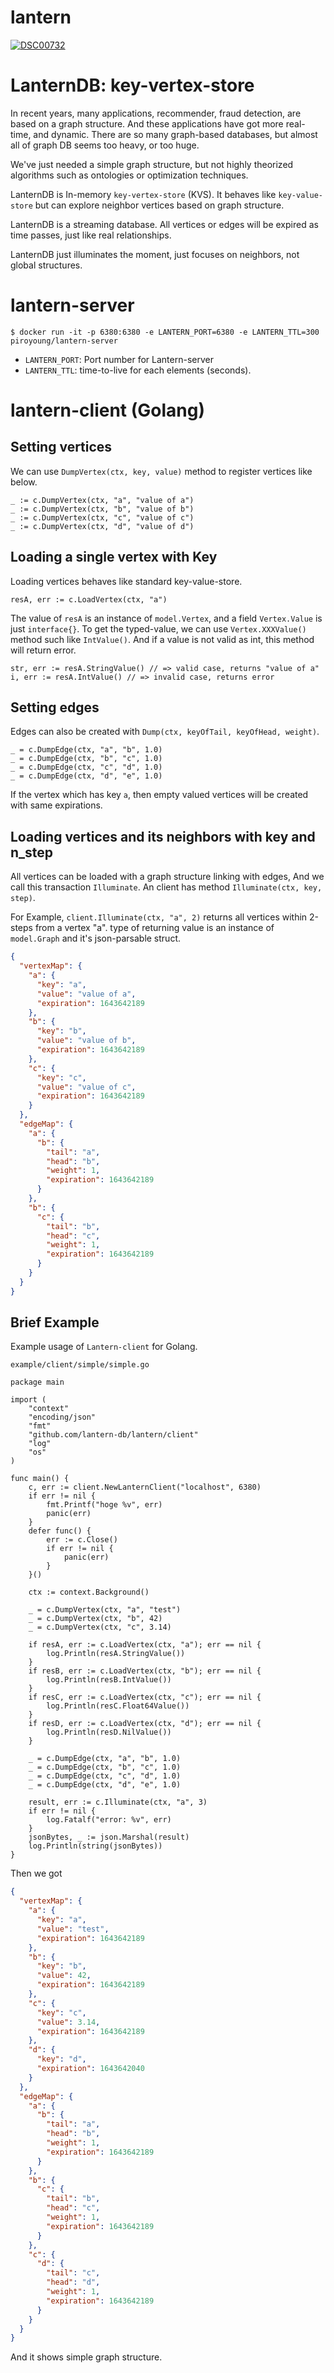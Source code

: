 # lantern

[
![DSC00732](https://user-images.githubusercontent.com/6128022/116864177-6824e700-ac42-11eb-8475-c2d06d1761c6.jpg)
](url)

# LanternDB: key-vertex-store

In recent years, many applications, recommender, fraud detection, are based on a graph structure. And these applications
have got more real-time, and dynamic. There are so many graph-based databases, but almost all of graph DB seems too
heavy, or too huge.

We've just needed a simple graph structure, but not highly theorized algorithms such as ontologies or optimization
techniques.

LanternDB is In-memory `key-vertex-store` (KVS). It behaves like `key-value-store` but can explore neighbor vertices
based on graph structure.

LanternDB is a streaming database. All vertices or edges will be expired as time passes, just like real relationships.

LanternDB just illuminates the moment, just focuses on neighbors, not global structures.

# lantern-server

```
$ docker run -it -p 6380:6380 -e LANTERN_PORT=6380 -e LANTERN_TTL=300 piroyoung/lantern-server
```

* `LANTERN_PORT`: Port number for Lantern-server
* `LANTERN_TTL`: time-to-live for each elements (seconds).

# lantern-client (Golang)

## Setting vertices

We can use `DumpVertex(ctx, key, value)` method to register vertices like below.

```golang
_ := c.DumpVertex(ctx, "a", "value of a")
_ := c.DumpVertex(ctx, "b", "value of b")
_ := c.DumpVertex(ctx, "c", "value of c")
_ := c.DumpVertex(ctx, "d", "value of d")
```

## Loading a single vertex with Key

Loading vertices behaves like standard key-value-store.

```golang
resA, err := c.LoadVertex(ctx, "a")
```

The value of `resA` is an instance of `model.Vertex`, and a field `Vertex.Value` is just `interface{}`. To get the
typed-value, we can use `Vertex.XXXValue()` method such like `IntValue()`. And if a value is not valid as int, this
method will return error.

```golang
str, err := resA.StringValue() // => valid case, returns "value of a"
i, err := resA.IntValue() // => invalid case, returns error
```

## Setting edges

Edges can also be created with `Dump(ctx, keyOfTail, keyOfHead, weight)`.

```golang
_ = c.DumpEdge(ctx, "a", "b", 1.0)
_ = c.DumpEdge(ctx, "b", "c", 1.0)
_ = c.DumpEdge(ctx, "c", "d", 1.0)
_ = c.DumpEdge(ctx, "d", "e", 1.0)
```

If the vertex which has key `a`, then empty valued vertices will be created with same expirations.

## Loading vertices and its neighbors with key and n_step

All vertices can be loaded with a graph structure linking with edges, And we call this transaction `Illuminate`. An
client has method `Illuminate(ctx, key, step)`.

For Example, `client.Illuminate(ctx, "a", 2)` returns all vertices within 2-steps from a vertex "a". type of returning
value is an instance of `model.Graph` and it's json-parsable struct.

```json
{
  "vertexMap": {
    "a": {
      "key": "a",
      "value": "value of a",
      "expiration": 1643642189
    },
    "b": {
      "key": "b",
      "value": "value of b",
      "expiration": 1643642189
    },
    "c": {
      "key": "c",
      "value": "value of c",
      "expiration": 1643642189
    }
  },
  "edgeMap": {
    "a": {
      "b": {
        "tail": "a",
        "head": "b",
        "weight": 1,
        "expiration": 1643642189
      }
    },
    "b": {
      "c": {
        "tail": "b",
        "head": "c",
        "weight": 1,
        "expiration": 1643642189
      }
    }
  }
}
```

## Brief Example

Example usage of `Lantern-client` for Golang.

`example/client/simple/simple.go`

```golang
package main

import (
	"context"
	"encoding/json"
	"fmt"
	"github.com/lantern-db/lantern/client"
	"log"
	"os"
)

func main() {
	c, err := client.NewLanternClient("localhost", 6380)
	if err != nil {
		fmt.Printf("hoge %v", err)
		panic(err)
	}
	defer func() {
		err := c.Close()
		if err != nil {
			panic(err)
		}
	}()

	ctx := context.Background()

	_ = c.DumpVertex(ctx, "a", "test")
	_ = c.DumpVertex(ctx, "b", 42)
	_ = c.DumpVertex(ctx, "c", 3.14)

	if resA, err := c.LoadVertex(ctx, "a"); err == nil {
		log.Println(resA.StringValue())
	}
	if resB, err := c.LoadVertex(ctx, "b"); err == nil {
		log.Println(resB.IntValue())
	}
	if resC, err := c.LoadVertex(ctx, "c"); err == nil {
		log.Println(resC.Float64Value())
	}
	if resD, err := c.LoadVertex(ctx, "d"); err == nil {
		log.Println(resD.NilValue())
	}

	_ = c.DumpEdge(ctx, "a", "b", 1.0)
	_ = c.DumpEdge(ctx, "b", "c", 1.0)
	_ = c.DumpEdge(ctx, "c", "d", 1.0)
	_ = c.DumpEdge(ctx, "d", "e", 1.0)

	result, err := c.Illuminate(ctx, "a", 3)
	if err != nil {
		log.Fatalf("error: %v", err)
	}
	jsonBytes, _ := json.Marshal(result)
	log.Println(string(jsonBytes))
}
```

Then we got

```json
{
  "vertexMap": {
    "a": {
      "key": "a",
      "value": "test",
      "expiration": 1643642189
    },
    "b": {
      "key": "b",
      "value": 42,
      "expiration": 1643642189
    },
    "c": {
      "key": "c",
      "value": 3.14,
      "expiration": 1643642189
    },
    "d": {
      "key": "d",
      "expiration": 1643642040
    }
  },
  "edgeMap": {
    "a": {
      "b": {
        "tail": "a",
        "head": "b",
        "weight": 1,
        "expiration": 1643642189
      }
    },
    "b": {
      "c": {
        "tail": "b",
        "head": "c",
        "weight": 1,
        "expiration": 1643642189
      }
    },
    "c": {
      "d": {
        "tail": "c",
        "head": "d",
        "weight": 1,
        "expiration": 1643642189
      }
    }
  }
}
```

And it shows simple graph structure.


